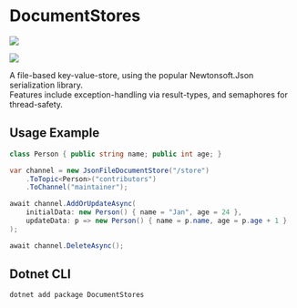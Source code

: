 # DocumentStores

[![](https://github.com/JanDonnermayer/DocumentStores/workflows/UnitTests/badge.svg)](
https://github.com/JanDonnermayer/DocumentStores/actions)

[![](https://img.shields.io/badge/nuget-v0.1.2-blue.svg)](
https://www.nuget.org/packages/DocumentStores/)

A file-based key-value-store, using the popular Newtonsoft.Json serialization library.  
Features include exception-handling via result-types, and semaphores for thread-safety.

## Usage Example

```csharp
class Person { public string name; public int age; }

var channel = new JsonFileDocumentStore("/store")
    .ToTopic<Person>("contributors")
    .ToChannel("maintainer");

await channel.AddOrUpdateAsync(
    initialData: new Person() { name = "Jan", age = 24 },
    updateData: p => new Person() { name = p.name, age = p.age + 1 }
);

await channel.DeleteAsync();
```

## Dotnet CLI

```powershell
dotnet add package DocumentStores
```

